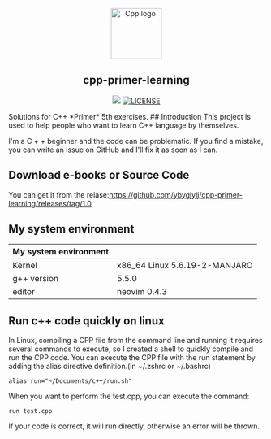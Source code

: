 <p align="center"><a href="#"><img width="100" src="https://i.loli.net/2020/07/25/YfUdMlncDQ8ItbC.png" alt="Cpp logo"></a></p>
<h2 align="center">cpp-primer-learning</h2>
<p align="center">
  <a href="https://travis-ci.com/ybygjylj/cpp-primer-learning"><img src="https://travis-ci.com/ybygjylj/cpp-primer-learning.svg?branch=master alt="Build Status"></a>
  <a href="https://raw.githubusercontent.com/ybygjylj/cpp-primer-learning/master/LICENSE"><img src="https://img.shields.io/badge/license-MIT-green.svg" alt="LICENSE"></a>
</p>
Solutions for C++ *Primer* 5th exercises.
## Introduction
This project is used to help people who want to learn C++ language by themselves.

I'm a C + + beginner and the code can be problematic. If you find a mistake, you can write an issue on GitHub and I'll fix it as soon as I can.
## Download e-books or Source Code

You can get it from the relase:https://github.com/ybygjylj/cpp-primer-learning/releases/tag/1.0

## My system environment
| My system environment |                               |
| --------------------- | ----------------------------- |
| Kernel                | x86_64 Linux 5.6.19-2-MANJARO |
| g++ version           | 5.5.0                         |
| editor                | neovim 0.4.3                  |

## Run c++ code quickly on linux
In Linux, compiling a CPP file from the command line and running it requires several commands to execute, so I created a shell to quickly compile and run the CPP code. You can execute the CPP file with the run statement by adding the alias directive definition.(in ~/.zshrc or ~/.bashrc)

```
alias run="~/Documents/c++/run.sh"
```

When you want to perform the test.cpp, you can execute the command:

```
run test.cpp
```

If your code is correct, it will run directly, otherwise an error will be thrown.

